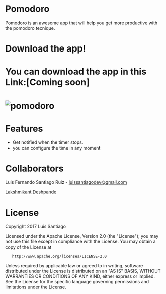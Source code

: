 # Pomodoro
Pomodoro is an awesome app that will help you get more productive with the pomodoro tecnique.
# Download the app!
You can download the app in this Link:[Coming soon]
============
![pomodoro](https://user-images.githubusercontent.com/21210652/30008467-a0042770-90e5-11e7-911c-7c93073cca20.png)
============
# Features
* Get notified when the timer stops.
* you can configure the time in any moment

# Collaborators 
Luis Fernando Santiago Ruiz - luissantiagodev@gmail.com

[Lakshmikant Deshpande](https://github.com/lakshmikantdeshpande)
# License
   Copyright 2017 Luis Santiago

   Licensed under the Apache License, Version 2.0 (the "License");
   you may not use this file except in compliance with the License.
   You may obtain a copy of the License at

       http://www.apache.org/licenses/LICENSE-2.0

   Unless required by applicable law or agreed to in writing, software
   distributed under the License is distributed on an "AS IS" BASIS,
   WITHOUT WARRANTIES OR CONDITIONS OF ANY KIND, either express or implied.
   See the License for the specific language governing permissions and
   limitations under the License.

